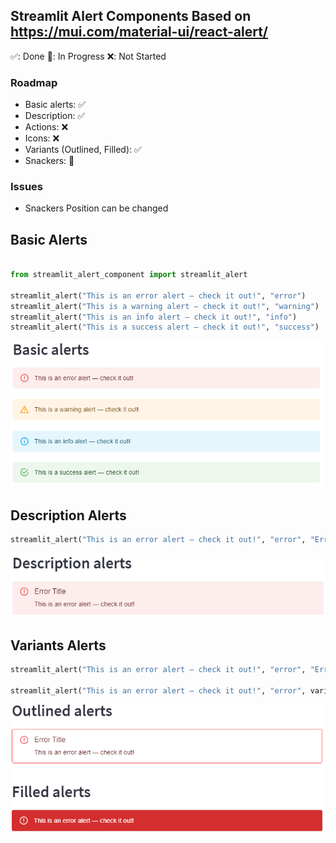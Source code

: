 ## **Streamlit Alert Components Based on https://mui.com/material-ui/react-alert/**



✅: Done
🚧: In Progress
❌: Not Started

### **Roadmap**
- Basic alerts: ✅
- Description: ✅
- Actions: ❌
- Icons: ❌
- Variants (Outlined, Filled): ✅
- Snackers: 🚧

### **Issues**
- Snackers Position can be changed


## **Basic Alerts**
``` py

from streamlit_alert_component import streamlit_alert

streamlit_alert("This is an error alert — check it out!", "error")
streamlit_alert("This is a warning alert — check it out!", "warning")
streamlit_alert("This is an info alert — check it out!", "info")
streamlit_alert("This is a success alert — check it out!", "success")
```
![alt text](../.assets/alert/basic_alerts.png)  



## **Description Alerts**
``` py 
streamlit_alert("This is an error alert — check it out!", "error", "Error Title")
```
![alt text](../.assets/alert/description_alerts.png)  


## **Variants Alerts**
``` py
streamlit_alert("This is an error alert — check it out!", "error", "Error Title", variant="outlined")

streamlit_alert("This is an error alert — check it out!", "error", variant="filled")
```
![alt text](../.assets/alert/variants_alerts.png)  
